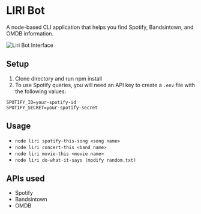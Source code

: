 # LIRI Bot
A node-based CLI application that helps you find Spotify, Bandsintown, and OMDB information.

![Liri Bot Interface](https://www.alanchen.com/wp-content/uploads/2018/12/liribotthumb.jpg)

## Setup
1. Clone directory and run npm install
2. To use Spotify queries, you will need an API key to create a `.env` file with the following values:

`SPOTIFY_ID=your-spotify-id`\
`SPOTIFY_SECRET=your-spotify-secret`

## Usage
- `node liri spotify-this-song <song name>`
- `node liri concert-this <band name>`
- `node liri movie-this <movie name>`
- `node liri do-what-it-says (modify random.txt)`

## APIs used
- Spotify
- Bandsintown
- OMDB
